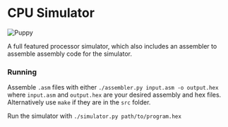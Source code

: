# CPU Simulator #

![](image/puppy.pgm?raw=true "Puppy")

A full featured processor simulator, which also includes an assembler to
assemble assembly code for the simulator.

### Running ###

Assemble `.asm` files with either `./assembler.py input.asm -o output.hex`
where `input.asm` and `output.hex` are your desired assembly and hex files.
Alternatively use `make` if they are in the `src` folder.

Run the simulator with `./simulator.py path/to/program.hex`
